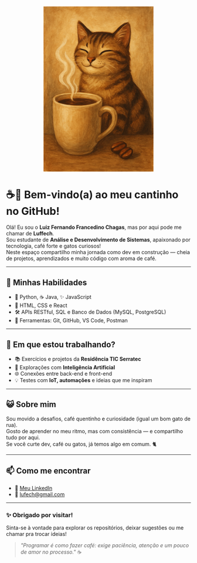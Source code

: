 <p align="center">
  <img src="https://raw.githubusercontent.com/Luffech/Luffech/main/README-assets/cat-coffee.png" alt="Café e Gato" width="300"/>
</p>

# ☕🐾 Bem-vindo(a) ao meu cantinho no GitHub!

Olá! Eu sou o **Luiz Fernando Francedino Chagas**, mas por aqui pode me chamar de **Luffech**.  
Sou estudante de **Análise e Desenvolvimento de Sistemas**, apaixonado por tecnologia, café forte e gatos curiosos!  
Neste espaço compartilho minha jornada como dev em construção — cheia de projetos, aprendizados e muito código com aroma de café.

---

## 🧰 Minhas Habilidades

- 🐍 Python, ☕ Java, ✨ JavaScript
- 🎨 HTML, CSS e React
- 🛠️ APIs RESTful, SQL e Banco de Dados (MySQL, PostgreSQL)
- 🔧 Ferramentas: Git, GitHub, VS Code, Postman

---

## 🚧 Em que estou trabalhando?

- 📚 Exercícios e projetos da **Residência TIC Serratec**
- 🤖 Explorações com **Inteligência Artificial**
- 🌐 Conexões entre back-end e front-end
- 💡 Testes com **IoT, automações** e ideias que me inspiram

---

## 😺 Sobre mim

Sou movido a desafios, café quentinho e curiosidade (igual um bom gato de rua).  
Gosto de aprender no meu ritmo, mas com consistência — e compartilho tudo por aqui.  
Se você curte dev, café ou gatos, já temos algo em comum. 🐈

---

## 📫 Como me encontrar

- 💼 [Meu LinkedIn](https://www.linkedin.com/in/luiz-francedino/)
- 📧 lufech@gmail.com

---

### ✨ Obrigado por visitar!  
Sinta-se à vontade para explorar os repositórios, deixar sugestões ou me chamar pra trocar ideias!

> *"Programar é como fazer café: exige paciência, atenção e um pouco de amor no processo."* ☕
